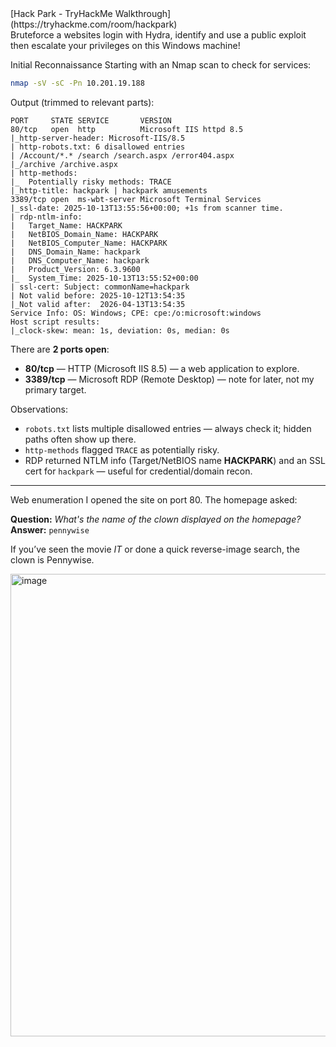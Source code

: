 <div>[Hack Park - TryHackMe Walkthrough](https://tryhackme.com/room/hackpark)</div>
<div>Bruteforce a websites login with Hydra, identify and use a public exploit then escalate your privileges on this Windows machine!
</div>
<div></div>

Initial Reconnaissance
Starting with an Nmap scan to check for services:

```bash
nmap -sV -sC -Pn 10.201.19.188
```

Output (trimmed to relevant parts):

```
PORT     STATE SERVICE       VERSION
80/tcp   open  http          Microsoft IIS httpd 8.5
|_http-server-header: Microsoft-IIS/8.5
| http-robots.txt: 6 disallowed entries 
| /Account/*.* /search /search.aspx /error404.aspx 
|_/archive /archive.aspx
| http-methods: 
|_  Potentially risky methods: TRACE
|_http-title: hackpark | hackpark amusements
3389/tcp open  ms-wbt-server Microsoft Terminal Services
|_ssl-date: 2025-10-13T13:55:56+00:00; +1s from scanner time.
| rdp-ntlm-info: 
|   Target_Name: HACKPARK
|   NetBIOS_Domain_Name: HACKPARK
|   NetBIOS_Computer_Name: HACKPARK
|   DNS_Domain_Name: hackpark
|   DNS_Computer_Name: hackpark
|   Product_Version: 6.3.9600
|_  System_Time: 2025-10-13T13:55:52+00:00
| ssl-cert: Subject: commonName=hackpark
| Not valid before: 2025-10-12T13:54:35
|_Not valid after:  2026-04-13T13:54:35
Service Info: OS: Windows; CPE: cpe:/o:microsoft:windows
Host script results:
|_clock-skew: mean: 1s, deviation: 0s, median: 0s
```

There are **2 ports open**:

* **80/tcp** — HTTP (Microsoft IIS 8.5) — a web application to explore.
* **3389/tcp** — Microsoft RDP (Remote Desktop) — note for later, not my primary target.

Observations:

* `robots.txt` lists multiple disallowed entries — always check it; hidden paths often show up there.
* `http-methods` flagged `TRACE` as potentially risky.
* RDP returned NTLM info (Target/NetBIOS name **HACKPARK**) and an SSL cert for `hackpark` — useful for credential/domain recon.

---

Web enumeration
I opened the site on port 80. The homepage asked:

**Question:** *What's the name of the clown displayed on the homepage?*
**Answer:** `pennywise`

If you’ve seen the movie *IT* or done a quick reverse-image search, the clown is Pennywise.

<img width="708" height="740" alt="image" src="https://github.com/user-attachments/assets/ec6ea4a5-24dc-441a-9720-bb1811690fb8" />
